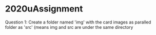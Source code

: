 # 2020uAssignment

Question 1: Create a folder named 'img' with the card images as paralled folder as 'src' (means img and src are under the same directory
